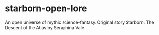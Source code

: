 # starborn-open-lore
An open universe of mythic science-fantasy. Original story Starborn: The Descent of the Atlas by Seraphina Vale.
